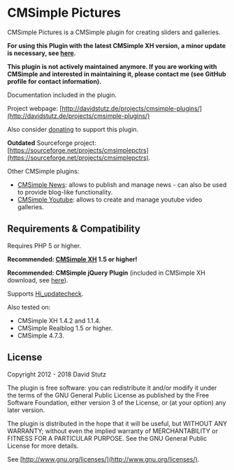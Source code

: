 # CMSimple Pictures

CMSimple Pictures is a CMSimple plugin for creating sliders and galleries.

**For using this Plugin with the latest CMSimple XH version, a minor update is necessary, see [here](https://cmsimpleforum.com/viewtopic.php?f=16&t=12904#p61121).**

**This plugin is not actively maintained anymore. If you are working with CMSimple and interested in maintaining it, please contact me (see GitHub profile for contact information).**

Documentation included in the plugin.

Project webpage: [http://davidstutz.de/projects/cmsimple-plugins/](http://davidstutz.de/projects/cmsimple-plugins/)

Also consider [donating](http://davidstutz.de/donate/) to support this plugin.

**Outdated** Sourceforge project: [https://sourceforge.net/projects/cmsimplepctrs](https://sourceforge.net/projects/cmsimplepctrs).

Other CMSimple plugins:

* [CMSimple News](https://github.com/davidstutz/cmsimple-news): allows to publish and manage news - can also be used to provide blog-like functionality.
* [CMSimple Youtube](https://github.com/davidstutz/cmsimple-youtube): allows to create and manage youtube video galleries.

## Requirements & Compatibility

Requires PHP 5 or higher.

**Recommended: [CMSimple XH](http://www.cmsimple-xh.org/) 1.5 or higher!**

**Recommended: CMSimple jQuery Plugin** (included in CMSimple XH download, see [here](http://www.cmsimple-xh.org/?CMSimple_XH:Plugins)).

Supports [Hi_updatecheck](http://cmsimple.holgerirmler.de/en/?Plugins:UpdateCheck).

Also tested on:

* CMSimple XH 1.4.2 and 1.1.4.
* CMSimple Realblog 1.5 or higher.
* CMSimple 4.7.3.

## License

Copyright 2012 - 2018 David Stutz

The plugin is free software: you can redistribute it and/or modify it under the terms of the GNU General Public License as published by the Free Software Foundation, either version 3 of the License, or (at your option) any later version.

The plugin is distributed in the hope that it will be useful, but WITHOUT ANY WARRANTY; without even the implied warranty of MERCHANTABILITY or FITNESS FOR A PARTICULAR PURPOSE. See the GNU General Public License for more details.

See [http://www.gnu.org/licenses/](http://www.gnu.org/licenses/).
